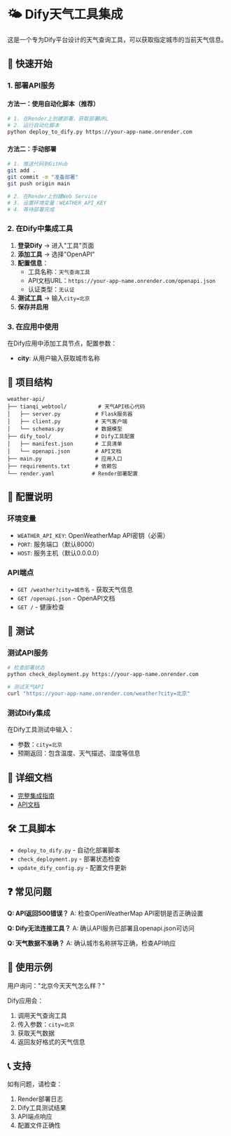 # 🌤️ Dify天气工具集成

这是一个专为Dify平台设计的天气查询工具，可以获取指定城市的当前天气信息。

## 🚀 快速开始

### 1. 部署API服务

#### 方法一：使用自动化脚本（推荐）
```bash
# 1. 在Render上创建部署，获取部署URL
# 2. 运行自动化脚本
python deploy_to_dify.py https://your-app-name.onrender.com
```

#### 方法二：手动部署
```bash
# 1. 推送代码到GitHub
git add .
git commit -m "准备部署"
git push origin main

# 2. 在Render上创建Web Service
# 3. 设置环境变量：WEATHER_API_KEY
# 4. 等待部署完成
```

### 2. 在Dify中集成工具

1. **登录Dify** → 进入"工具"页面
2. **添加工具** → 选择"OpenAPI"
3. **配置信息**：
   - 工具名称：`天气查询工具`
   - API文档URL：`https://your-app-name.onrender.com/openapi.json`
   - 认证类型：`无认证`
4. **测试工具** → 输入`city=北京`
5. **保存并启用**

### 3. 在应用中使用

在Dify应用中添加工具节点，配置参数：
- **city**: 从用户输入获取城市名称

## 📁 项目结构

```
weather-api/
├── tianqi_webtool/          # 天气API核心代码
│   ├── server.py           # Flask服务器
│   ├── client.py           # 天气客户端
│   └── schemas.py          # 数据模型
├── dify_tool/              # Dify工具配置
│   ├── manifest.json       # 工具清单
│   └── openapi.json        # API文档
├── main.py                 # 应用入口
├── requirements.txt        # 依赖包
└── render.yaml            # Render部署配置
```

## 🔧 配置说明

### 环境变量
- `WEATHER_API_KEY`: OpenWeatherMap API密钥（必需）
- `PORT`: 服务端口（默认8000）
- `HOST`: 服务主机（默认0.0.0.0）

### API端点
- `GET /weather?city=城市名` - 获取天气信息
- `GET /openapi.json` - OpenAPI文档
- `GET /` - 健康检查

## 🧪 测试

### 测试API服务
```bash
# 检查部署状态
python check_deployment.py https://your-app-name.onrender.com

# 测试天气API
curl "https://your-app-name.onrender.com/weather?city=北京"
```

### 测试Dify集成
在Dify工具测试中输入：
- 参数：`city=北京`
- 预期返回：包含温度、天气描述、湿度等信息

## 📖 详细文档

- [完整集成指南](DIFY_INTEGRATION_GUIDE.md)
- [API文档](https://your-app-name.onrender.com/openapi.json)

## 🛠️ 工具脚本

- `deploy_to_dify.py` - 自动化部署脚本
- `check_deployment.py` - 部署状态检查
- `update_dify_config.py` - 配置文件更新

## ❓ 常见问题

**Q: API返回500错误？**
A: 检查OpenWeatherMap API密钥是否正确设置

**Q: Dify无法连接工具？**
A: 确认API服务已部署且openapi.json可访问

**Q: 天气数据不准确？**
A: 确认城市名称拼写正确，检查API响应

## 🎯 使用示例

用户询问："北京今天天气怎么样？"

Dify应用会：
1. 调用天气查询工具
2. 传入参数：`city=北京`
3. 获取天气数据
4. 返回友好格式的天气信息

## 📞 支持

如有问题，请检查：
1. Render部署日志
2. Dify工具测试结果
3. API端点响应
4. 配置文件正确性

